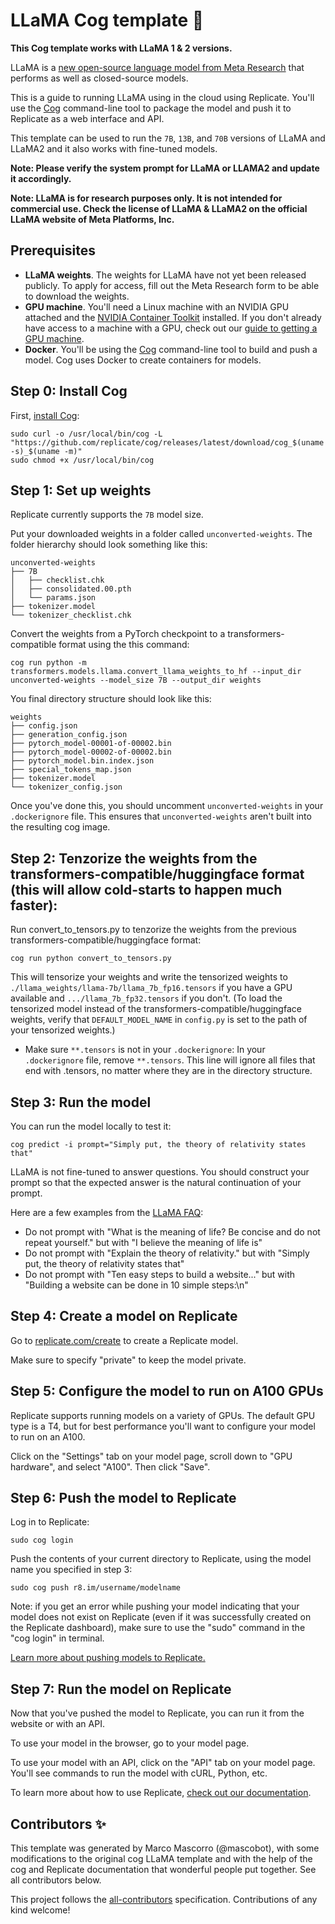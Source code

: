 # LLaMA Cog template 🦙

**This Cog template works with LLaMA 1 & 2 versions.**

LLaMA is a [new open-source language model from Meta Research](https://ai.facebook.com/blog/large-language-model-llama-meta-ai/) that performs as well as closed-source models. 

This is a guide to running LLaMA using in the cloud using Replicate. You'll use the [Cog](https://github.com/replicate/cog) command-line tool to package the model and push it to Replicate as a web interface and API.

This template can be used to run the `7B`, `13B`, and `70B` versions of LLaMA and LLaMA2 and it also works with fine-tuned models.

**Note: Please verify the system prompt for LLaMA or LLAMA2 and update it accordingly.**

**Note: LLaMA is for research purposes only. It is not intended for commercial use. Check the license of LLaMA & LLaMA2 on the official LLaMA website of Meta Platforms, Inc.**

## Prerequisites

- **LLaMA weights**. The weights for LLaMA have not yet been released publicly. To apply for access, fill out the Meta Research form to be able to download the weights.
- **GPU machine**. You'll need a Linux machine with an NVIDIA GPU attached and the [NVIDIA Container Toolkit](https://docs.nvidia.com/datacenter/cloud-native/container-toolkit/install-guide.html#docker) installed. If you don't already have access to a machine with a GPU, check out our [guide to getting a GPU machine](https://replicate.com/docs/guides/get-a-gpu-machine).
- **Docker**. You'll be using the [Cog](https://github.com/replicate/cog) command-line tool to build and push a model. Cog uses Docker to create containers for models.

## Step 0: Install Cog

First, [install Cog](https://github.com/replicate/cog#install):

```
sudo curl -o /usr/local/bin/cog -L "https://github.com/replicate/cog/releases/latest/download/cog_$(uname -s)_$(uname -m)"
sudo chmod +x /usr/local/bin/cog
```

## Step 1: Set up weights

Replicate currently supports the `7B` model size.

Put your downloaded weights in a folder called `unconverted-weights`. The folder hierarchy should look something like this: 

```
unconverted-weights
├── 7B
│   ├── checklist.chk
│   ├── consolidated.00.pth
│   └── params.json
├── tokenizer.model
└── tokenizer_checklist.chk
```

Convert the weights from a PyTorch checkpoint to a transformers-compatible format using the this command:

```
cog run python -m transformers.models.llama.convert_llama_weights_to_hf --input_dir unconverted-weights --model_size 7B --output_dir weights
```

You final directory structure should look like this:

```
weights
├── config.json
├── generation_config.json
├── pytorch_model-00001-of-00002.bin
├── pytorch_model-00002-of-00002.bin
├── pytorch_model.bin.index.json
├── special_tokens_map.json
├── tokenizer.model
└── tokenizer_config.json
```

Once you've done this, you should uncomment `unconverted-weights` in your `.dockerignore` file. This ensures that `unconverted-weights` aren't built into the resulting cog image.

## Step 2: Tenzorize the weights from the transformers-compatible/huggingface format (this will allow cold-starts to happen much faster):

Run convert_to_tensors.py to tenzorize the weights from the previous transformers-compatible/huggingface format:
```
cog run python convert_to_tensors.py
```
This will tensorize your weights and write the tensorized weights to `./llama_weights/llama-7b/llama_7b_fp16.tensors` if you have a GPU available and `.../llama_7b_fp32.tensors` if you don't.
(To load the tensorized model instead of the transformers-compatible/huggingface weights, verify that `DEFAULT_MODEL_NAME` in `config.py` is set to the path of your tensorized weights.) 

- Make sure `**.tensors` is not in your `.dockerignore`:
  In your `.dockerignore` file, remove `**.tensors`. This line will ignore all files that end with .tensors, no matter where they are in the directory structure.

## Step 3: Run the model

You can run the model locally to test it:

```
cog predict -i prompt="Simply put, the theory of relativity states that"
```

LLaMA is not fine-tuned to answer questions. You should construct your prompt so that the expected answer is the natural continuation of your prompt. 

Here are a few examples from the [LLaMA FAQ](https://github.com/facebookresearch/llama/blob/57b0eb62de0636e75af471e49e2f1862d908d9d8/FAQ.md#2-generations-are-bad):

- Do not prompt with "What is the meaning of life? Be concise and do not repeat yourself." but with "I believe the meaning of life is"
- Do not prompt with "Explain the theory of relativity." but with "Simply put, the theory of relativity states that"
- Do not prompt with "Ten easy steps to build a website..." but with "Building a website can be done in 10 simple steps:\n"

## Step 4: Create a model on Replicate

Go to [replicate.com/create](https://replicate.com/create) to create a Replicate model.

Make sure to specify "private" to keep the model private.

## Step 5: Configure the model to run on A100 GPUs

Replicate supports running models on a variety of GPUs. The default GPU type is a T4, but for best performance you'll want to configure your model to run on an A100.

Click on the "Settings" tab on your model page, scroll down to "GPU hardware", and select "A100". Then click "Save".

## Step 6: Push the model to Replicate

Log in to Replicate:

```
sudo cog login
```

Push the contents of your current directory to Replicate, using the model name you specified in step 3:

```
sudo cog push r8.im/username/modelname
```

Note: if you get an error while pushing your model indicating that your model does not exist on Replicate (even if it was successfully created on the Replicate dashboard), make sure to use the "sudo" command in the "cog login" in terminal.

[Learn more about pushing models to Replicate.](https://replicate.com/docs/guides/push-a-model)


## Step 7: Run the model on Replicate

Now that you've pushed the model to Replicate, you can run it from the website or with an API.

To use your model in the browser, go to your model page.

To use your model with an API, click on the "API" tab on your model page. You'll see commands to run the model with cURL, Python, etc.

To learn more about how to use Replicate, [check out our documentation](https://replicate.com/docs).

## Contributors ✨
This template was generated by Marco Mascorro (@mascobot), with some modifications to the original cog LLaMA template and with the help of the cog and Replicate documentation that wonderful people put together. See all contributors below.

This project follows the [all-contributors](https://github.com/all-contributors/all-contributors) specification. Contributions of any kind welcome!
